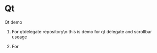 # Qt
Qt demo
1. For qtdelegate repository\n
   this is demo for qt delegate and scrollbar useage

2. For 
